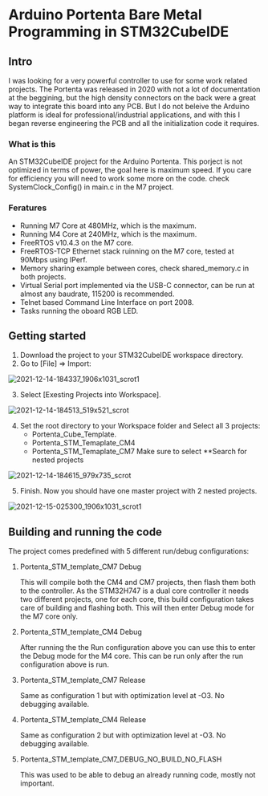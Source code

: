 # Arduino Portenta Bare Metal Programming in STM32CubeIDE

## Intro
I was looking for a very powerful controller to use for some work related projects.
The Portenta was released in 2020 with not a lot of documentation at the beggining, but the high density connectors on the back were a great way to integrate this board into any PCB. But I do not beleive the Arduino platform is ideal for professional/industrial applications, and with this I began reverse engineering the PCB and all the initialization code it requires.

### What is this
An STM32CubeIDE project for the Arduino Portenta.
This porject is not optimized in terms of power, the goal here is maximum speed.
If you care for efficiency you will need to work some more on the code. check SystemClock_Config() in main.c in the M7 project.

### Feratures
* Running M7 Core at 480MHz, which is the maximum.
* Running M4 Core at 240MHz, which is the maximum.
* FreeRTOS v10.4.3 on the M7 core.
* FreeRTOS-TCP Ethernet stack ruinning on the M7 core, tested at 90Mbps using IPerf.
* Memory sharing example between cores, check shared_memory.c in both projects.
* Virtual Serial port implemented via the USB-C connector, can be run at almost any baudrate, 115200 is recommended.
* Telnet based Command Line Interface on port 2008.
* Tasks running the oboard RGB LED.

## Getting started
1. Download the project to your STM32CubeIDE workspace directory.
2. Go to [File] => Import:

![2021-12-14-184337_1906x1031_scrot1](https://user-images.githubusercontent.com/7383226/146091494-44419878-2078-4ca2-b530-502ce14fed97.png)

3. Select [Exesting Projects into Workspace].

![2021-12-14-184513_519x521_scrot](https://user-images.githubusercontent.com/7383226/146091617-ce6f3fe6-e28d-4745-8ecb-ba4f3a68515d.png)

4. Set the root directory to your Workspace folder and Select all 3 projects:
    * Portenta_Cube_Template.
    * Portenta_STM_Temaplate_CM4
    * Portenta_STM_Temaplate_CM7
    Make sure to select **Search for nested projects
     
![2021-12-14-184615_979x735_scrot](https://user-images.githubusercontent.com/7383226/146092033-cf786f9c-1f3d-4266-b99a-332bce17257c.png)

5. Finish. Now you should have one master project with 2 nested projects.

![2021-12-15-025300_1906x1031_scrot1](https://user-images.githubusercontent.com/7383226/146092267-195c7046-f69e-4175-8df7-6c1f00f82630.png)

## Building and running the code
The project comes predefined with 5 different run/debug configurations:
1. Portenta_STM_template_CM7 Debug

    This will compile both the CM4 and CM7 projects, then flash them both to the controller.
    As the STM32H747 is a dual core controller it needs two different projects, one for each core, this build configuration takes care of building and flashing both.
    This will then enter Debug mode for the M7 core only.
2. Portenta_STM_template_CM4 Debug

    After running the the Run configuration above you can use this to enter the Debug mode for the M4 core.
    This can be run only after the run configuration above is run.
3. Portenta_STM_template_CM7 Release

    Same as configuration 1 but with optimization level at -O3. No debugging available.
4. Portenta_STM_template_CM4 Release

    Same as configuration 2 but with optimization level at -O3. No debugging available.
5. Portenta_STM_template_CM7_DEBUG_NO_BUILD_NO_FLASH

    This was used to be able to debug an already running code, mostly not important.
    
